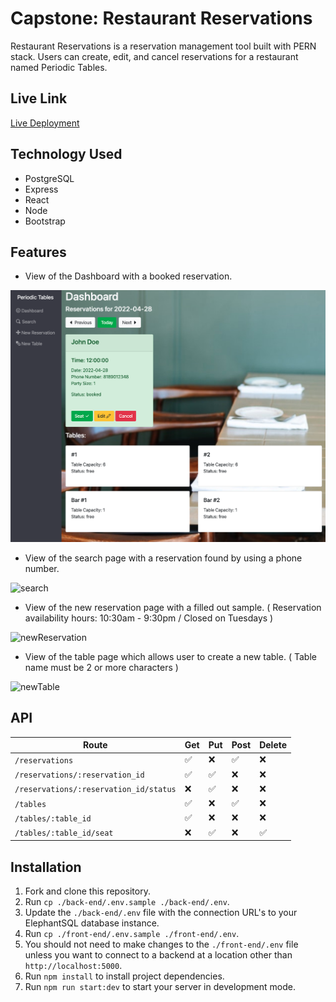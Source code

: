 # Capstone: Restaurant Reservations

Restaurant Reservations is a reservation management tool built with PERN stack. Users can create, edit, and cancel reservations for a restaurant named Periodic Tables.


## Live Link

[Live Deployment](https://fc-rr-frontend.herokuapp.com/)


## Technology Used

- PostgreSQL
- Express
- React
- Node
- Bootstrap


## Features

- View of the Dashboard with a booked reservation.

![dashboard](./front-end/src/images/dashboard.png)

- View of the search page with a reservation found by using a phone number.

![search](./front-end/src/images/images/search.png)

- View of the new reservation page with a filled out sample. ( Reservation availability hours: 10:30am - 9:30pm / Closed on Tuesdays )

![newReservation](./front-end/src/images/images/newReservation.png)

- View of the table page which allows user to create a new table. ( Table name must be 2 or more characters )

![newTable](./front-end/src/images/images/newTable.png)


## API

| Route       | Get         | Put        | Post         | Delete       |      
| ----------- | ----------- | ---------- | ------------ | ------------ |
| ```/reservations```      | ✅      |❌      | ✅    |       ❌       |
| ```/reservations/:reservation_id```   | ✅        | ✅       | ❌         | ❌         |
| ```/reservations/:reservation_id/status```      | ❌      |✅      | ❌    |       ❌       |
| ```/tables```   | ✅        | ❌       | ✅         | ❌         |
| ```/tables/:table_id```   | ✅        | ❌       | ❌         | ❌         |
| ```/tables/:table_id/seat```   | ❌        | ✅       | ❌         | ✅         |


## Installation

1. Fork and clone this repository.
1. Run `cp ./back-end/.env.sample ./back-end/.env`.
1. Update the `./back-end/.env` file with the connection URL's to your ElephantSQL database instance.
1. Run `cp ./front-end/.env.sample ./front-end/.env`.
1. You should not need to make changes to the `./front-end/.env` file unless you want to connect to a backend at a location other than `http://localhost:5000`.
1. Run `npm install` to install project dependencies.
1. Run `npm run start:dev` to start your server in development mode.

